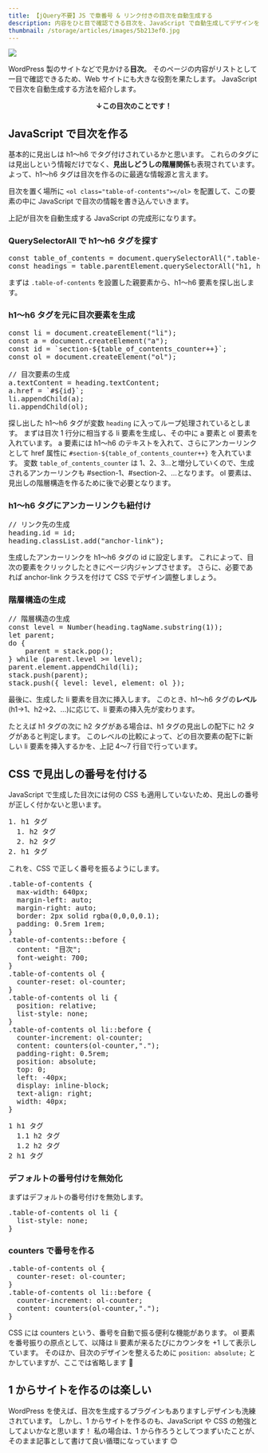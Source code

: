 ```yaml
---
title: 【jQuery不要】JS で章番号 & リンク付きの目次を自動生成する
description: 内容をひと目で確認できる目次を、JavaScript で自動生成してデザインを整える方法を紹介します。
thumbnail: /storage/articles/images/5b213ef0.jpg
---
```


<picture>
  <source type="image/webp" srcset="/storage/articles/images/5b213ef0.webp 1x,/storage/articles/images/62fd5d1b.webp 2x">
  <img src="/storage/articles/images/5b213ef0.jpg" srcset="/storage/articles/images/62fd5d1b.jpg 2x">
</picture>

WordPress 製のサイトなどで見かける**目次**。
そのページの内容がリストとして一目で確認できるため、Web サイトにも大きな役割を果たします。
JavaScript で目次を自動生成する方法を紹介します。

<p style="text-align: center; "><b>↓この目次のことです！</b></p>
<ol class="table-of-contents"></ol>

<script async src="https://pagead2.googlesyndication.com/pagead/js/adsbygoogle.js"></script>
<!-- ディスプレイ広告 -->
<!-- textlint-disable -->

<ins class="adsbygoogle"
    style="display:block"
    data-ad-client="ca-pub-7008780049786244"
    data-ad-slot="5063315418"
    data-ad-format="auto"
    data-full-width-responsive="true"></ins>

<script>(adsbygoogle = window.adsbygoogle || []).push({});</script>
<!-- textlint-enable -->

## JavaScript で目次を作る

基本的に見出しは h1〜h6 でタグ付けされているかと思います。
これらのタグには見出しという情報だけでなく、**見出しどうしの階層関係**も表現されています。
よって、h1〜h6 タグは目次を作るのに最適な情報源と言えます。

目次を置く場所に `<ol class="table-of-contents"></ol>` を配置して、この要素の中に JavaScript で目次の情報を書き込んでいきます。

<script src="https://gist.github.com/Hato6502/e10e01e891fa9abd56eda3d6beedeef0.js"></script>

上記が目次を自動生成する JavaScript の完成形になります。

### QuerySelectorAll で h1〜h6 タグを探す

<pre class="prettyprint linenums">
const table_of_contents = document.querySelectorAll(".table-of-contents");
const headings = table.parentElement.querySelectorAll("h1, h2, h3, h4, h5, h6");
</pre>

まずは `.table-of-contents` を設置した親要素から、h1〜h6 要素を探し出します。

### h1〜h6 タグを元に目次要素を生成

<pre class="prettyprint linenums">
const li = document.createElement("li");
const a = document.createElement("a");
const id = `section-${table_of_contents_counter++}`;
const ol = document.createElement("ol");

// 目次要素の生成
a.textContent = heading.textContent;
a.href = `#${id}`;
li.appendChild(a);
li.appendChild(ol);
</pre>

探し出した h1〜h6 タグが変数 `heading` に入ってループ処理されているとします。
まずは目次 1 行分に相当する li 要素を生成し、その中に a 要素と ol 要素を入れています。
a 要素には h1〜h6 のテキストを入れて、さらにアンカーリンクとして href 属性に `#section-${table_of_contents_counter++}` を入れています。
変数 `table_of_contents_counter` は 1、2、3…と増分していくので、生成されるアンカーリンクも #section-1、#section-2、…となります。
ol 要素は、見出しの階層構造を作るために後で必要となります。

### h1〜h6 タグにアンカーリンクも紐付け

<pre class="prettyprint linenums">
// リンク先の生成
heading.id = id;
heading.classList.add("anchor-link");
</pre>

生成したアンカーリンクを h1〜h6 タグの id に設定します。
これによって、目次の要素をクリックしたときにページ内ジャンプさせます。
さらに、必要であれば anchor-link クラスを付けて CSS でデザイン調整しましょう。

### 階層構造の生成

<pre class="prettyprint linenums">
// 階層構造の生成
const level = Number(heading.tagName.substring(1));
let parent;
do {
    parent = stack.pop();
} while (parent.level >= level);
parent.element.appendChild(li);
stack.push(parent);
stack.push({ level: level, element: ol });
</pre>

最後に、生成した li 要素を目次に挿入します。
このとき、h1〜h6 タグの**レベル**(h1→1、h2→2、…)に応じて、li 要素の挿入先が変わります。

たとえば h1 タグの次に h2 タグがある場合は、h1 タグの見出しの配下に h2 タグがあると判定します。
このレベルの比較によって、どの目次要素の配下に新しい li 要素を挿入するかを、上記 4〜7 行目で行っています。

## CSS で見出しの番号を付ける

JavaScript で生成した目次には何の CSS も適用していないため、見出しの番号が正しく付かないと思います。

<pre class="prettyprint lang-html">
1. h1 タグ
  1. h2 タグ
  2. h2 タグ
2. h1 タグ
</pre>

これを、CSS で正しく番号を振るようにします。

<pre class="prettyprint linenums">
.table-of-contents {
  max-width: 640px;
  margin-left: auto;
  margin-right: auto;
  border: 2px solid rgba(0,0,0,0.1);
  padding: 0.5rem 1rem;
}
.table-of-contents::before {
  content: "目次";
  font-weight: 700;
}
.table-of-contents ol {
  counter-reset: ol-counter;
}
.table-of-contents ol li {
  position: relative;
  list-style: none;
}
.table-of-contents ol li::before {
  counter-increment: ol-counter;
  content: counters(ol-counter,".");
  padding-right: 0.5rem;
  position: absolute;
  top: 0;
  left: -40px;
  display: inline-block;
  text-align: right;
  width: 40px;
}
</pre>

<pre class="prettyprint lang-html">
1 h1 タグ
  1.1 h2 タグ
  1.2 h2 タグ
2 h1 タグ
</pre>

### デフォルトの番号付けを無効化

まずはデフォルトの番号付けを無効します。

<pre class="prettyprint linenums">
.table-of-contents ol li {
  list-style: none;
}
</pre>

### counters で番号を作る

<pre class="prettyprint linenums">
.table-of-contents ol {
  counter-reset: ol-counter;
}
.table-of-contents ol li::before {
  counter-increment: ol-counter;
  content: counters(ol-counter,".");
}
</pre>

CSS には counters という、番号を自動で振る便利な機能があります。
ol 要素を番号振りの原点として、以降は li 要素が来るたびにカウンタを +1 して表示しています。
そのほか、目次のデザインを整えるために `position: absolute;` とかしていますが、ここでは省略します 🙇

## 1 からサイトを作るのは楽しい

WordPress を使えば、目次を生成するプラグインもありますしデザインも洗練されています。
しかし、1 からサイトを作るのも、JavaScript や CSS の勉強としてよいかなと思います！
私の場合は、1 から作ろうとしてつまずいたことが、そのまま記事として書けて良い循環になっています 😊

